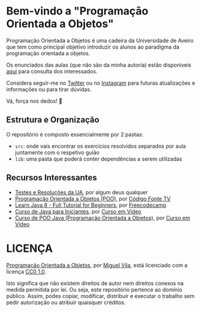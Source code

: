# Bem-vindo a "Programação Orientada a Objetos"

Programação Orientada a Objetos é uma cadeira da Universidade de Aveiro que tem como principal objetivo introduzir os alunos ao paradigma da programação orientada a objetos.

Os enunciados das aulas (que não são da minha autoria) estão disponíveis [aqui](https://uapt33090-my.sharepoint.com/personal/aleixomatos_ua_pt/_layouts/15/onedrive.aspx?id=%2Fpersonal%2Faleixomatos%5Fua%5Fpt%2FDocuments%2F%40UA%2FAulas%2FPOO%2FPOO%2FeLearning%2FP) para consulta dos interessados.

Considera seguir-me no [Twitter](https://twitter.com/miguelviladev) ou no [Instagram](https://www.instagram.com/miguelviladev/) para futuras atualizações e informações ou para tirar dúvidas.

Vá, força nos dedos! 🚀

## Estrutura e Organização

O repositório é composto essencialmente por 2 pastas:

- `src`: onde vais encontrar os exercícios resolvidos separados por aula juntamente com o respetivo guião
- `lib`: uma pasta que poderá conter dependências a serem utilizadas

## Recursos Interessantes

- [Testes e Resoluções da UA](https://www.youtube.com/watch?v=iik25wqIuFo), por algum deus qualquer
- [Programação Orientada a Objetos (POO)](https://www.youtube.com/watch?v=QY0Kdg83orY), por [Código Fonte TV](https://www.youtube.com/channel/UCFuIUoyHB12qpYa8Jpxoxow)
- [Learn Java 8 - Full Tutorial for Beginners](https://www.youtube.com/watch?v=grEKMHGYyns), por [Freecodecamp](https://www.freecodecamp.org/)
- [Curso de Java para Iniciantes](https://www.youtube.com/playlist?list=PLHz_AreHm4dkI2ZdjTwZA4mPMxWTfNSpR), por [Curso em Vídeo](https://www.cursoemvideo.com/)
- [Curso de POO Java (Programação Orientada a Objetos)](https://www.youtube.com/playlist?list=PLHz_AreHm4dkqe2aR0tQK74m8SFe-aGsY), por [Curso em Vídeo](https://www.cursoemvideo.com/)

# LICENÇA

[Programação Orientada a Objetos](https://github.com/miguelviladev/programacao-orientada-a-objetos), por [Miguel Vila](https://github.com/miguelviladev), está licenciado com a licença [CC0 1.0](LICENSE).

Isto significa que não existem direitos de autor nem direitos conexos na medida permitida por lei. Ou seja, este repositório pertence ao domínio público. Assim, podes copiar, modificar, distribuir e executar o trabalho sem pedir autorização ou atribuir quaisquer créditos.